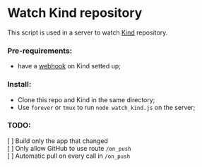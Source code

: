 # Watch Kind repository

This script is used in a server to watch [Kind](https://github.com/uwu-tech/Kind) repository.

### Pre-requirements:
- have a [webhook](https://docs.github.com/en/developers/webhooks-and-events/webhooks/about-webhooks) on Kind setted up;

### Install:
- Clone this repo and Kind in the same directory;
- Use `forever` or `tmux` to run `node watch_kind.js` on the server;

### TODO:
[ ] Build only the app that changed  
[ ] Only allow GitHub to use route `/on_push`  
[ ] Automatic pull on every call in `/on_push`  
 

